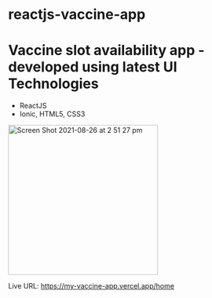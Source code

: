 # reactjs-vaccine-app
# Vaccine slot availability app - developed using latest UI Technologies
- ReactJS
- Ionic, HTML5, CSS3

<img width="305" alt="Screen Shot 2021-08-26 at 2 51 27 pm" src="https://user-images.githubusercontent.com/67840651/130937451-6b8f017d-862b-4986-8f95-223bba8604c8.png">

Live URL: https://my-vaccine-app.vercel.app/home 
